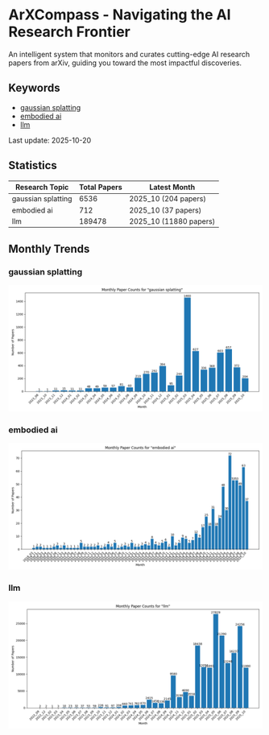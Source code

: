 # ArXCompass - Navigating the AI Research Frontier
An intelligent system that monitors and curates cutting-edge AI research papers from arXiv, guiding you toward the most impactful discoveries.

## Keywords

- [gaussian splatting](gaussian_splatting/)
- [embodied ai](embodied_ai/)
- [llm](llm/)

Last update: 2025-10-20

## Statistics

| Research Topic | Total Papers | Latest Month |
| --- | --- | --- |
| gaussian splatting | 6536 | 2025_10 (204 papers) |
| embodied ai | 712 | 2025_10 (37 papers) |
| llm | 189478 | 2025_10 (11880 papers) |

## Monthly Trends

### gaussian splatting

![Monthly Paper Counts for gaussian splatting](gaussian_splatting/monthly_stats.png)

### embodied ai

![Monthly Paper Counts for embodied ai](embodied_ai/monthly_stats.png)

### llm

![Monthly Paper Counts for llm](llm/monthly_stats.png)

